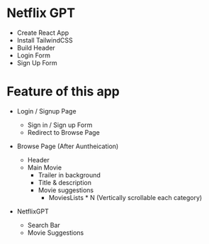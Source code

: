 # Netflix GPT

- Create React App
- Install TailwindCSS
- Build Header
- Login Form
- Sign Up Form




# Feature of this app
- Login / Signup Page
  - Sign in / Sign up Form
  - Redirect to Browse Page

- Browse Page (After Auntheication)
  - Header
  - Main Movie
    - Trailer in background
    - Title & description
    - Movie suggestions
      - MoviesLists * N (Vertically scrollable each category)
      
- NetflixGPT
  - Search Bar
  - Movie Suggestions      